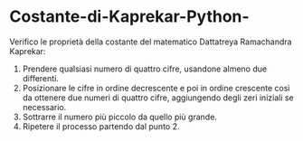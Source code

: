 # Costante-di-Kaprekar-Python-
Verifico le proprietà della costante del matematico Dattatreya Ramachandra Kaprekar:

1) Prendere qualsiasi numero di quattro cifre, usandone almeno due differenti.
2) Posizionare le cifre in ordine decrescente e poi in ordine crescente così da ottenere due numeri di quattro cifre, aggiungendo degli zeri iniziali se necessario.
3) Sottrarre il numero più piccolo da quello più grande.
4) Ripetere il processo partendo dal punto 2.
